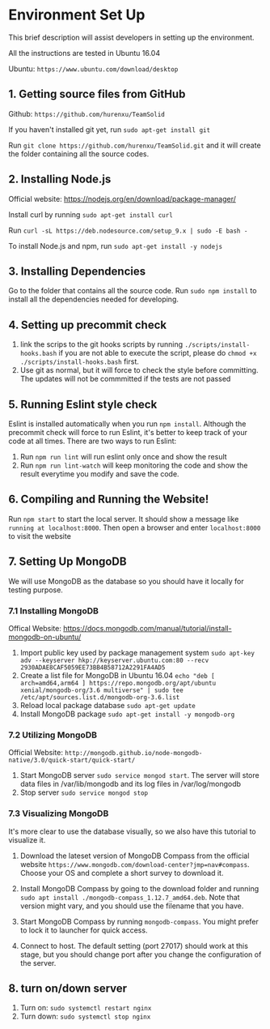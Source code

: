 # Environment Set Up 
This brief description will assist developers in setting up the environment.

All the instructions are tested in Ubuntu 16.04

Ubuntu: `https://www.ubuntu.com/download/desktop`

## 1. Getting source files from GitHub  <a name="getGit"></a> 
Github: `https://github.com/hurenxu/TeamSolid`

If you haven't installed git yet, run `sudo apt-get install git`

Run `git clone https://github.com/hurenxu/TeamSolid.git` and it will create the folder containing all the source codes.

## 2. Installing Node.js    <a name="nodeJS"></a> 
Official website: https://nodejs.org/en/download/package-manager/

Install curl by running `sudo apt-get install curl`

Run `curl -sL https://deb.nodesource.com/setup_9.x | sudo -E bash - `

To install Node.js and npm, run `sudo apt-get install -y nodejs`  

## 3. Installing Dependencies   <a name="inDep"></a> 
Go to the folder that contains all the source code.
Run `sudo npm install` to install all the dependencies needed for developing.

## 4. Setting up precommit check    <a name="preCom"></a> 
1. link the scrips to the git hooks scripts by running `./scripts/install-hooks.bash` if you are not able to execute the script, please do `chmod +x ./scripts/install-hooks.bash` first.
2. Use git as normal, but it will force to check the style before committing. The updates will not be commmitted if the tests are not passed

## 5. Running Eslint style check    <a name="esLint"></a> 
Eslint is installed automatically when you run `npm install`. Although the precommit check will force to run Eslint, it's better to keep track of your code at all times. There are two ways to run Eslint:

1. Run `npm run lint` will run eslint only once and show the result
2. Run `npm run lint-watch` will keep monitoring the code and show the result everytime you modify and save the code.

## 6. Compiling and Running the Website! <a name="compRun"></a> 
Run `npm start` to start the local server. It should show a message like `running at localhost:8000`. Then open a browser and enter `localhost:8000` to visit the website

## 7. Setting Up MongoDB    <a name="mongoDB"></a> 
We will use MongoDB as the database so you should have it locally for testing purpose.

### 7.1 Installing MongoDB   <a name="mongoDB1"></a> 
Offical Website: https://docs.mongodb.com/manual/tutorial/install-mongodb-on-ubuntu/

1. Import public key used by package management system `sudo apt-key adv --keyserver hkp://keyserver.ubuntu.com:80 --recv 2930ADAE8CAF5059EE73BB4B58712A2291FA4AD5`
2. Create a list file for MongoDB in Ubuntu 16.04 `echo "deb [ arch=amd64,arm64 ] https://repo.mongodb.org/apt/ubuntu xenial/mongodb-org/3.6 multiverse" | sudo tee /etc/apt/sources.list.d/mongodb-org-3.6.list`
3. Reload local package database `sudo apt-get update`
4. Install MongoDB package `sudo apt-get install -y mongodb-org`

### 7.2 Utilizing MongoDB    <a name="mongoDB2"></a> 
Official Website: `http://mongodb.github.io/node-mongodb-native/3.0/quick-start/quick-start/`

1. Start MongoDB server `sudo service mongod start`. The server will store data files in /var/lib/mongodb and its log files in /var/log/mongodb
2. Stop server `sudo service mongod stop`

### 7.3 Visualizing MongoDB      <a name="mongoDB3"></a> 
It's more clear to use the database visually, so we also have this tutorial to visualize it.

1. Download the lateset version of MongoDB Compass from the official website `https://www.mongodb.com/download-center?jmp=nav#compass`. Choose your OS and complete a short survey to download it.

2. Install MongoDB Compass by going to the download folder and running `sudo apt install ./mongodb-compass_1.12.7_amd64.deb`. Note that version might vary, and you should use the filename that you have.

3. Start MongoDB Compass by running `mongodb-compass`. You might prefer to lock it to launcher for quick access.

4. Connect to host. The default setting (port 27017) should work at this stage, but you should change port after you change the configuration of the server.

## 8. turn on/down server        <a name="turnServ"></a> 
1. Turn on: `sudo systemctl restart nginx`
2. Turn down: `sudo systemctl stop nginx`